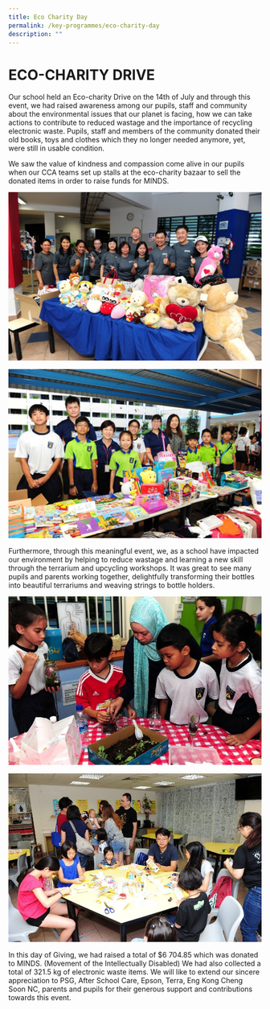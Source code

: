 ```yaml
---
title: Eco Charity Day
permalink: /key-programmes/eco-charity-day
description: ""
---
```

# ECO-CHARITY DRIVE #
Our school held an Eco-charity Drive on the 14th of July and through this event, we had raised awareness among our pupils, staff and community about the environmental issues that our planet is facing, how we can take actions to contribute to reduced wastage and the importance of recycling electronic waste. Pupils, staff and members of the community donated their old books, toys and clothes which they no longer needed anymore, yet, were still in usable condition.

We saw the value of kindness and compassion come alive in our pupils when our CCA teams set up stalls at the eco-charity bazaar to sell the donated items in order to raise funds for MINDS.

![](/images/eco-charity%20staff.jpeg)

![](/images/eco-charity%20student_staff.jpeg)

Furthermore, through this meaningful event, we, as a school have impacted our environment by helping to reduce wastage and learning a new skill through the terrarium and upcycling workshops. It was great to see many pupils and parents working together, delightfully transforming their bottles into beautiful terrariums and weaving strings to bottle holders. 

![](/images/eco-charity_diy.jpeg)

![](/images/eco-charity%20parent%20and%20student%20trying%20out.jpeg)

In this day of Giving, we had raised a total of $6 704.85 which was donated to MINDS. (Movement of the Intellectually Disabled) We had also collected a total of 321.5 kg of electronic waste items. We will like to extend our sincere appreciation to PSG, After School Care, Epson, Terra, Eng Kong Cheng Soon NC, parents and pupils for their generous support and contributions towards this event.